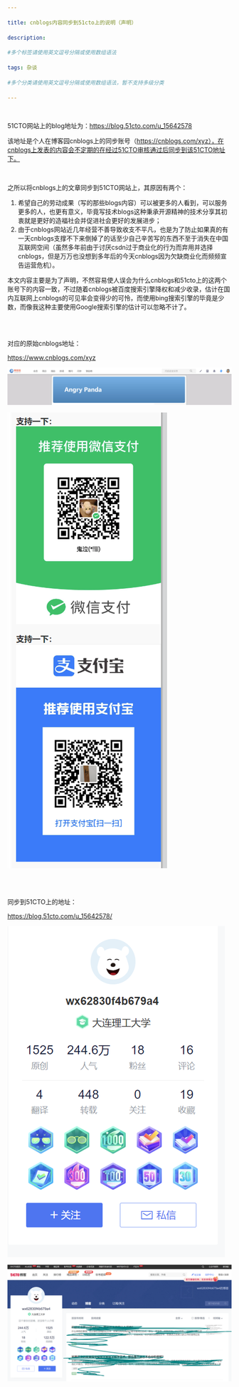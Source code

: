 ```yaml
---

title: cnblogs内容同步到51cto上的说明（声明）

description: 

#多个标签请使用英文逗号分隔或使用数组语法

tags: 杂谈

#多个分类请使用英文逗号分隔或使用数组语法，暂不支持多级分类

---
```




<br/>



51CTO网站上的blog地址为：https://blog.51cto.com/u_15642578

该地址是个人在博客园cnblogs上的同步账号（https://cnblogs.com/xyz），在cnblogs上发表的内容会不定期的在经过51CTO审核通过后同步到该51CTO地址下。



<br/>

之所以将cnblogs上的文章同步到51CTO网站上，其原因有两个：

1. 希望自己的劳动成果（写的那些blogs内容）可以被更多的人看到，可以服务更多的人，也更有意义，毕竟写技术blogs这种秉承开源精神的技术分享其初衷就是更好的造福社会并促进社会更好的发展进步；
2. 由于cnblogs网站近几年经营不善导致收支不平凡，也是为了防止如果真的有一天cnblogs支撑不下来倒掉了的话至少自己辛苦写的东西不至于消失在中国互联网空间（虽然多年前由于讨厌csdn过于商业化的行为而弃用并选择cnblogs，但是万万也没想到多年后的今天cnblogs因为欠缺商业化而频频宣告运营危机）。



本文内容主要是为了声明，不然容易使人误会为什么cnblogs和51cto上的这两个账号下的内容一致，不过随着cnblogs被百度搜索引擎降权和减少收录，估计在国内互联网上cnblogs的可见率会变得少的可怜，而使用bing搜索引擎的毕竟是少数，而像我这种主要使用Google搜索引擎的估计可以忽略不计了。



<br/>

<br/>



对应的原始cnblogs地址：

https://www.cnblogs.com/xyz



![image-20241004094814108](./2024_10_4_1_51cto同步cnblogs内容的声明.assets/image-20241004094814108.png)

![image-20241004100209011](./2024_10_4_1_51cto同步cnblogs内容的声明.assets/image-20241004100209011.png)





<br/>

<br/>

同步到51CTO上的地址：

https://blog.51cto.com/u_15642578/





![image-20241004094358545](./2024_10_4_1_51cto同步cnblogs内容的声明.assets/image-20241004094358545.png)

![image-20241004094557345](./2024_10_4_1_51cto同步cnblogs内容的声明.assets/image-20241004094557345.png)





<br/>

<br/>

